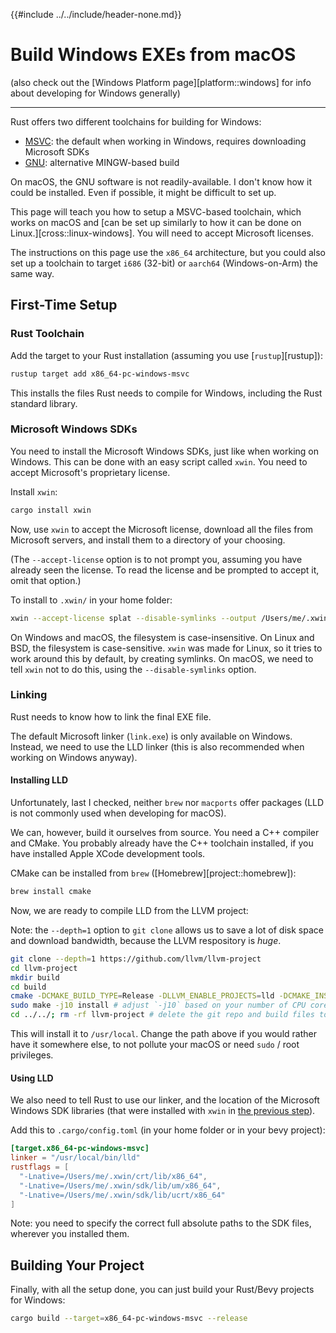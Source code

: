 {{#include ../../include/header-none.md}}

# Build Windows EXEs from macOS

(also check out the [Windows Platform page][platform::windows] for info
about developing for Windows generally)

---

Rust offers two different toolchains for building for Windows:
 - [MSVC](#first-time-setup-msvc): the default when working in Windows, requires downloading Microsoft SDKs
 - [GNU](#first-time-setup-gnu): alternative MINGW-based build

On macOS, the GNU software is not readily-available. I don't know how it could
be installed. Even if possible, it might be difficult to set up.

This page will teach you how to setup a MSVC-based toolchain, which works on
macOS and [can be set up similarly to how it can be done on
Linux.][cross::linux-windows]. You will need to accept Microsoft licenses.

The instructions on this page use the `x86_64` architecture, but you could also
set up a toolchain to target `i686` (32-bit) or `aarch64` (Windows-on-Arm) the
same way.

## First-Time Setup

### Rust Toolchain

Add the target to your Rust installation (assuming you use [`rustup`][rustup]):

```sh
rustup target add x86_64-pc-windows-msvc
```

This installs the files Rust needs to compile for Windows, including the
Rust standard library.

### Microsoft Windows SDKs

You need to install the Microsoft Windows SDKs, just like when working on
Windows. This can be done with an easy script called `xwin`. You need to accept
Microsoft's proprietary license.

Install `xwin`:

```sh
cargo install xwin
```

Now, use `xwin` to accept the Microsoft license, download all the files
from Microsoft servers, and install them to a directory of your choosing.

(The `--accept-license` option is to not prompt you, assuming you have already
seen the license. To read the license and be prompted to accept it, omit that
option.)

To install to `.xwin/` in your home folder:

```sh
xwin --accept-license splat --disable-symlinks --output /Users/me/.xwin
```

On Windows and macOS, the filesystem is case-insensitive. On Linux and BSD, the
filesystem is case-sensitive. `xwin` was made for Linux, so it tries to work
around this by default, by creating symlinks. On macOS, we need to tell `xwin`
not to do this, using the `--disable-symlinks` option.

### Linking

Rust needs to know how to link the final EXE file.

The default Microsoft linker (`link.exe`) is only available on Windows. Instead,
we need to use the LLD linker (this is also recommended when working on Windows
anyway).

#### Installing LLD

Unfortunately, last I checked, neither `brew` nor `macports` offer packages (LLD
is not commonly used when developing for macOS).

We can, however, build it ourselves from source. You need a C++ compiler and
CMake. You probably already have the C++ toolchain installed, if you have
installed Apple XCode development tools.

CMake can be installed from `brew` ([Homebrew][project::homebrew]):

```sh
brew install cmake
```

Now, we are ready to compile LLD from the LLVM project:

Note: the `--depth=1` option to `git clone` allows us to save a lot of disk
space and download bandwidth, because the LLVM respository is *huge*.

```sh
git clone --depth=1 https://github.com/llvm/llvm-project
cd llvm-project
mkdir build
cd build
cmake -DCMAKE_BUILD_TYPE=Release -DLLVM_ENABLE_PROJECTS=lld -DCMAKE_INSTALL_PREFIX=/usr/local ../llvm
sudo make -j10 install # adjust `-j10` based on your number of CPU cores
cd ../../; rm -rf llvm-project # delete the git repo and build files to free disk space
```

This will install it to `/usr/local`. Change the path above if you would rather
have it somewhere else, to not pollute your macOS or need `sudo` / root privileges.

#### Using LLD

We also need to tell Rust to use our linker, and the location of the Microsoft
Windows SDK libraries (that were installed with `xwin` in [the previous
step](#microsoft-windows-sdks)).

Add this to `.cargo/config.toml` (in your home folder or in your bevy project):

```toml
[target.x86_64-pc-windows-msvc]
linker = "/usr/local/bin/lld"
rustflags = [
  "-Lnative=/Users/me/.xwin/crt/lib/x86_64",
  "-Lnative=/Users/me/.xwin/sdk/lib/um/x86_64",
  "-Lnative=/Users/me/.xwin/sdk/lib/ucrt/x86_64"
]
```

Note: you need to specify the correct full absolute paths to the SDK files,
wherever you installed them.

## Building Your Project

Finally, with all the setup done, you can just build your Rust/Bevy projects
for Windows:

```sh
cargo build --target=x86_64-pc-windows-msvc --release
```
